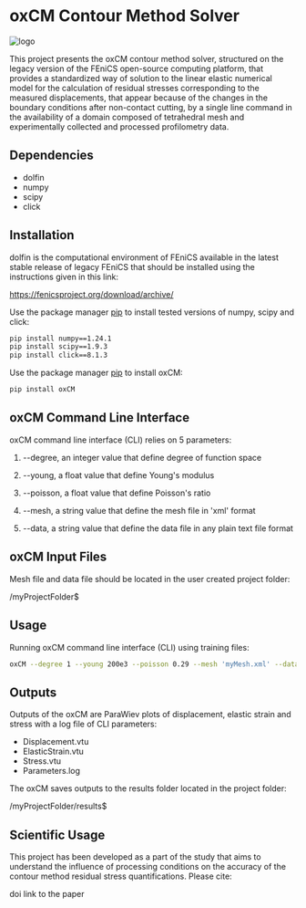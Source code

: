 # oxCM Contour Method Solver
![logo](https://raw.githubusercontent.com/fffatttihhh/oxCM/main/oxCM_logo.png)

This project presents the oxCM contour method solver, structured on the legacy version of the FEniCS open-source computing platform, that provides a standardized way of solution to the linear elastic numerical model for the calculation of residual stresses corresponding to the measured displacements, that appear because of the changes in the boundary conditions after non-contact cutting, by a single line command in the availability of a domain composed of tetrahedral mesh and experimentally collected and processed profilometry data.

## Dependencies
* dolfin
* numpy
* scipy
* click

## Installation
dolfin is the computational environment of FEniCS available in the latest stable release of legacy FEniCS that should be installed using the instructions given in this link:

https://fenicsproject.org/download/archive/

Use the package manager [pip](https://pip.pypa.io/en/stable/) to install tested versions of numpy, scipy and click:

```bash
pip install numpy==1.24.1
pip install scipy==1.9.3
pip install click==8.1.3
```

Use the package manager [pip](https://pip.pypa.io/en/stable/) to install oxCM:

```bash
pip install oxCM
```

## oxCM Command Line Interface
oxCM command line interface (CLI) relies on 5 parameters:

1. --degree, an integer value that define degree of function space

2. --young, a float value that define Young's modulus

3. --poisson, a float value that define Poisson's ratio

4. --mesh, a string value that define the mesh file in 'xml' format

5. --data, a string value that define the data file in any plain text file format

## oxCM Input Files
Mesh file and data file should be located in the user created project folder:

/myProjectFolder$

## Usage
Running oxCM command line interface (CLI) using training files:

```bash
oxCM --degree 1 --young 200e3 --poisson 0.29 --mesh 'myMesh.xml' --data 'myData.txt'
```

## Outputs
Outputs of the oxCM are ParaWiev plots of displacement, elastic strain and stress with a log file of CLI parameters:

* Displacement.vtu
* ElasticStrain.vtu
* Stress.vtu
* Parameters.log

The oxCM saves outputs to the results folder located in the project folder:

/myProjectFolder/results$

## Scientific Usage
This project has been developed as a part of the study that aims to understand the influence of processing conditions on the accuracy of the contour method residual stress quantifications. Please cite:

doi link to the paper
